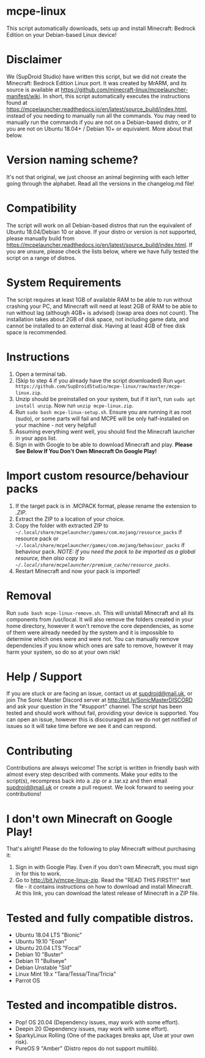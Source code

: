 # mcpe-linux
This script automatically downloads, sets up and install Minecraft: Bedrock Edition on your Debian-based Linux device!
# Disclaimer
We (SupDroid Studio) have written this script, but we did not create the Minecraft: Bedrock Edition Linux port. It was created by MrARM, and its source is available at https://github.com/minecraft-linux/mcpelauncher-manifest/wiki. In short, this script automatically executes the instructions found at https://mcpelauncher.readthedocs.io/en/latest/source_build/index.html, instead of you needing to manually run all the commands. You may need to manually run the commands if you are not on a Debian-based distro, or if you are not on Ubuntu 18.04+ / Debian 10+ or equivalent. More about that below.
# Version naming scheme?
It's not that original, we just choose an animal beginning with each letter going through the alphabet. Read all the versions in the changelog.md file!
# Compatibility
The script will work on all Debian-based distros that run the equivalent of Ubuntu 18.04/Debian 10 or above. If your distro or version is not supported, please manually build from https://mcpelauncher.readthedocs.io/en/latest/source_build/index.html. If you are unsure, please check the lists below, where we have fully tested the script on a range of distros.
# System Requirements
The script requires at least 1GB of available RAM to be able to run without crashing your PC, and Minecraft will need at least 2GB of RAM to be able to run without lag (although 4GB+ is advised) (swap area does not count). The installation takes about 2GB of disk space, not including game data, and cannot be installed to an external disk. Having at least 4GB of free disk space is recommended.
# Instructions
1. Open a terminal tab.
2. (Skip to step 4 if you already have the script downloaded) Run `wget https://github.com/SupDroidStudio/mcpe-linux/raw/master/mcpe-linux.zip`.
3. Unzip should be preinstalled on your system, but if it isn't, run `sudo apt install unzip`. Now run `unzip mcpe-linux.zip`.
4. Run `sudo bash mcpe-linux-setup.sh`. Ensure you are running it as root (sudo), or some parts will fail and MCPE will be only half-installed on your machine - not very helpful!
5. Assuming everything went well, you should find the Minecraft launcher in your apps list.
6. Sign in with Google to be able to download Minecraft and play.
**Please See Below If You Don't Own Minecraft On Google Play!**
# Import custom resource/behaviour packs
1. If the target pack is in .MCPACK format, please rename the extension to *.ZIP*.
2. Extract the ZIP to a location of your choice.
3. Copy the folder with extracted ZIP to `~/.local/share/mcpelauncher/games/com.mojang/resource_packs` if resource pack or `~/.local/share/mcpelauncher/games/com.mojang/behaviour_packs` if behaviour pack. *NOTE: If you need the pack to be imported as a global resource, then also copy to `~/.local/share/mcpelauncher/premium_cache/resource_packs`*.
4. Restart Minecraft and now your pack is imported!
# Removal
Run `sudo bash mcpe-linux-remove.sh`. This will unistall Minecraft and all its components from /usr/local. It will also remove the folders created in your home directory, however it won't remove the core dependencies, as some of them were already needed by the system and it is impossible to determine which ones were and were not. You can manually remove dependencies if you know which ones are safe to remove, however it may harm your system, so do so at your own risk!
# Help / Support
If you are stuck or are facing an issue, contact us at supdroid@mail.uk, or join The Sonic Master Discord server at http://bit.ly/SonicMasterDISCORD and ask your question in the "#support" channel. The script has been tested and should work without fail, providing your device is supported. You can open an issue, however this is discouraged as we do not get notified of issues so it will take time before we see it and can respond.
# Contributing
Contributions are always welcome! The script is written in friendly bash with almost every step described with comments. Make your edits to the script(s), recompress back into a .zip or a .tar.xz and then email supdroid@mail.uk or create a pull request. We look forward to seeing your contributions!
# I don't own Minecraft on Google Play!
That's alright! Please do the following to play Minecraft without purchasing it:
1. Sign in with Google Play. Even if you don't own Minecraft, you must sign in for this to work.
2. Go to http://bit.ly/mcpe-linux-zip. Read the "READ THIS FIRST!!!" text file - it contains instructions on how to download and install Minecraft. At this link, you can download the latest release of Minecraft in a ZIP file.
# Tested and fully compatible distros.
- Ubuntu 18.04 LTS "Bionic"
- Ubuntu 19.10 "Eoan"
- Ubuntu 20.04 LTS "Focal"
- Debian 10 "Buster"
- Debian 11 "Bullseye"
- Debian Unstable "Sid"
- Linux Mint 19.x "Tara/Tessa/Tina/Tricia"
- Parrot OS
# Tested and incompatible distros.
- Pop! OS 20.04 (Dependency issues, may work with some effort).
- Deepin 20 (Dependency issues, may work with some effort).
- SparkyLinux Rolling (One of the packages breaks apt, Use at your own risk).
- PureOS 9 "Amber" (Distro repos do not support multilib).
